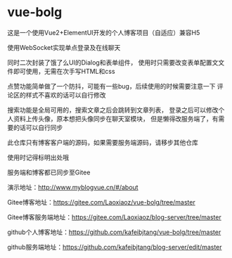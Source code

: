 # vue-bolg

这是一个使用Vue2+ElementUI开发的个人博客项目（自适应）兼容H5

使用WebSocket实现单点登录及在线聊天


同时二次封装了饿了么UI的Dialog和表单组件，
使用时只需要改变表单配置文文件即可使用，无需在次手写HTML和css


点赞功能简单做了一个防抖，可能有一些bug，后续使用的时候需要注意一下
评论区的样式不喜欢的话可以自行修改



搜索功能是全局可用的，搜索文章之后会跳转到文章列表，
登录之后可以修改个人资料上传头像，原本想把头像同步在聊天室模块，
但是懒得改服务端了，有需要的话可以自行同步


此仓库只有博客客户端的源码，如果需要服务端源码，请移步其他仓库

使用时记得标明出处哦

服务端和博客都已同步至Gitee

演示地址：http://www.myblogvue.cn/#/about

Gitee博客地址：https://gitee.com/Laoxiaoz/vue-bolg/tree/master

Gitee博客服务端地址：https://gitee.com/Laoxiaoz/blog-server/tree/master

github个人博客地址：https://github.com/kafeibjtang/vue-bolg/tree/master

github服务端地址：https://github.com/kafeibjtang/blog-server/edit/master
